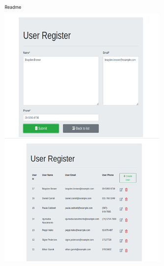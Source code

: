 Readme

<img src="demo/static/images/include.png" alt="view"	width="700" height="400" /> 


<img src="demo/static/images/list.png" alt="view"	width="700" height="400" /> 
